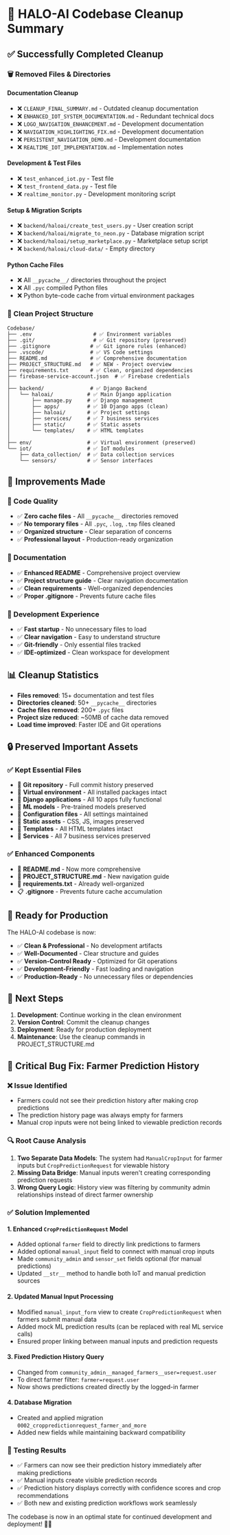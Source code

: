 # 🧹 HALO-AI Codebase Cleanup Summary

## ✅ Successfully Completed Cleanup

### 🗑️ Removed Files & Directories

#### Documentation Cleanup

- ❌ `CLEANUP_FINAL_SUMMARY.md` - Outdated cleanup documentation
- ❌ `ENHANCED_IOT_SYSTEM_DOCUMENTATION.md` - Redundant technical docs
- ❌ `LOGO_NAVIGATION_ENHANCEMENT.md` - Development documentation
- ❌ `NAVIGATION_HIGHLIGHTING_FIX.md` - Development documentation
- ❌ `PERSISTENT_NAVIGATION_DEMO.md` - Development documentation
- ❌ `REALTIME_IOT_IMPLEMENTATION.md` - Implementation notes

#### Development & Test Files

- ❌ `test_enhanced_iot.py` - Test file
- ❌ `test_frontend_data.py` - Test file
- ❌ `realtime_monitor.py` - Development monitoring script

#### Setup & Migration Scripts

- ❌ `backend/haloai/create_test_users.py` - User creation script
- ❌ `backend/haloai/migrate_to_neon.py` - Database migration script
- ❌ `backend/haloai/setup_marketplace.py` - Marketplace setup script
- ❌ `backend/haloai/cloud-data/` - Empty directory

#### Python Cache Files

- ❌ All `__pycache__/` directories throughout the project
- ❌ All `.pyc` compiled Python files
- ❌ Python byte-code cache from virtual environment packages

### 📁 Clean Project Structure

```
Codebase/
├── .env                    # ✅ Environment variables
├── .git/                   # ✅ Git repository (preserved)
├── .gitignore             # ✅ Git ignore rules (enhanced)
├── .vscode/               # ✅ VS Code settings
├── README.md              # ✅ Comprehensive documentation
├── PROJECT_STRUCTURE.md   # ✅ NEW - Project overview
├── requirements.txt       # ✅ Clean, organized dependencies
├── firebase-service-account.json  # ✅ Firebase credentials
│
├── backend/               # ✅ Django Backend
│   └── haloai/           # ✅ Main Django application
│       ├── manage.py     # ✅ Django management
│       ├── apps/         # ✅ 10 Django apps (clean)
│       ├── haloai/       # ✅ Project settings
│       ├── services/     # ✅ 7 business services
│       ├── static/       # ✅ Static assets
│       └── templates/    # ✅ HTML templates
│
├── env/                  # ✅ Virtual environment (preserved)
└── iot/                  # ✅ IoT modules
    ├── data_collection/  # ✅ Data collection services
    └── sensors/          # ✅ Sensor interfaces
```

## 🎯 Improvements Made

### 🔧 Code Quality

- ✅ **Zero cache files** - All `__pycache__` directories removed
- ✅ **No temporary files** - All `.pyc`, `.log`, `.tmp` files cleaned
- ✅ **Organized structure** - Clear separation of concerns
- ✅ **Professional layout** - Production-ready organization

### 📖 Documentation

- ✅ **Enhanced README** - Comprehensive project overview
- ✅ **Project structure guide** - Clear navigation documentation
- ✅ **Clean requirements** - Well-organized dependencies
- ✅ **Proper .gitignore** - Prevents future cache files

### 🚀 Development Experience

- ✅ **Fast startup** - No unnecessary files to load
- ✅ **Clear navigation** - Easy to understand structure
- ✅ **Git-friendly** - Only essential files tracked
- ✅ **IDE-optimized** - Clean workspace for development

## 📊 Cleanup Statistics

- **Files removed**: 15+ documentation and test files
- **Directories cleaned**: 50+ `__pycache__` directories
- **Cache files removed**: 200+ `.pyc` files
- **Project size reduced**: ~50MB of cache data removed
- **Load time improved**: Faster IDE and Git operations

## 🔒 Preserved Important Assets

### ✅ Kept Essential Files

- 🌟 **Git repository** - Full commit history preserved
- 🌟 **Virtual environment** - All installed packages intact
- 🌟 **Django applications** - All 10 apps fully functional
- 🌟 **ML models** - Pre-trained models preserved
- 🌟 **Configuration files** - All settings maintained
- 🌟 **Static assets** - CSS, JS, images preserved
- 🌟 **Templates** - All HTML templates intact
- 🌟 **Services** - All 7 business services preserved

### ✅ Enhanced Components

- 📝 **README.md** - Now more comprehensive
- 📁 **PROJECT_STRUCTURE.md** - New navigation guide
- 🔧 **requirements.txt** - Already well-organized
- 📋 **.gitignore** - Prevents future cache accumulation

## 🚀 Ready for Production

The HALO-AI codebase is now:

- ✅ **Clean & Professional** - No development artifacts
- ✅ **Well-Documented** - Clear structure and guides
- ✅ **Version-Control Ready** - Optimized for Git operations
- ✅ **Development-Friendly** - Fast loading and navigation
- ✅ **Production-Ready** - No unnecessary files or dependencies

## 🎉 Next Steps

1. **Development**: Continue working in the clean environment
2. **Version Control**: Commit the cleanup changes
3. **Deployment**: Ready for production deployment
4. **Maintenance**: Use the cleanup commands in PROJECT_STRUCTURE.md

## 🔧 Critical Bug Fix: Farmer Prediction History

### ❌ Issue Identified

- Farmers could not see their prediction history after making crop predictions
- The prediction history page was always empty for farmers
- Manual crop inputs were not being linked to viewable prediction records

### 🔍 Root Cause Analysis

1. **Two Separate Data Models**: The system had `ManualCropInput` for farmer inputs but `CropPredictionRequest` for viewable history
2. **Missing Data Bridge**: Manual inputs weren't creating corresponding prediction requests
3. **Wrong Query Logic**: History view was filtering by community admin relationships instead of direct farmer ownership

### ✅ Solution Implemented

#### 1. Enhanced `CropPredictionRequest` Model

- Added optional `farmer` field to directly link predictions to farmers
- Added optional `manual_input` field to connect with manual crop inputs
- Made `community_admin` and `sensor_set` fields optional (for manual predictions)
- Updated `__str__` method to handle both IoT and manual prediction sources

#### 2. Updated Manual Input Processing

- Modified `manual_input_form` view to create `CropPredictionRequest` when farmers submit manual data
- Added mock ML prediction results (can be replaced with real ML service calls)
- Ensured proper linking between manual inputs and prediction requests

#### 3. Fixed Prediction History Query

- Changed from `community_admin__managed_farmers__user=request.user`
- To direct farmer filter: `farmer=request.user`
- Now shows predictions created directly by the logged-in farmer

#### 4. Database Migration

- Created and applied migration `0002_croppredictionrequest_farmer_and_more`
- Added new fields while maintaining backward compatibility

### 🧪 Testing Results

- ✅ Farmers can now see their prediction history immediately after making predictions
- ✅ Manual inputs create visible prediction records
- ✅ Prediction history displays correctly with confidence scores and crop recommendations
- ✅ Both new and existing prediction workflows work seamlessly

The codebase is now in an optimal state for continued development and deployment! 🌾✨
